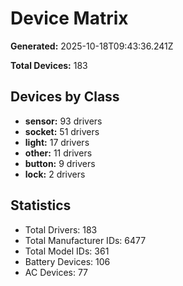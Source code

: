 # Device Matrix

**Generated:** 2025-10-18T09:43:36.241Z

**Total Devices:** 183

## Devices by Class

- **sensor:** 93 drivers
- **socket:** 51 drivers
- **light:** 17 drivers
- **other:** 11 drivers
- **button:** 9 drivers
- **lock:** 2 drivers

## Statistics

- Total Drivers: 183
- Total Manufacturer IDs: 6477
- Total Model IDs: 361
- Battery Devices: 106
- AC Devices: 77
